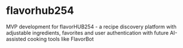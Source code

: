 # flavorhub254
MVP development for flavorHUB254 - a recipe discovery platform with adjustable ingredients, favorites and user authentication with future AI-assisted cooking tools like FlavorBot
